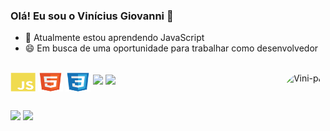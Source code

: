 ### Olá! Eu sou o Vinícius Giovanni 👋

- 🌱 Atualmente estou aprendendo JavaScript
- 😄 Em busca de uma oportunidade para trabalhar como desenvolvedor

<div style="display: inline_block"><br>
  <img align="center" alt="Vini-Js" height="30" width="40" src="https://raw.githubusercontent.com/devicons/devicon/master/icons/javascript/javascript-plain.svg">
  <img align="center" alt="Vini-HTML" height="30" width="40" src="https://raw.githubusercontent.com/devicons/devicon/master/icons/html5/html5-original.svg">
  <img align="center" alt="Vini-CSS" height="30" width="40" src="https://raw.githubusercontent.com/devicons/devicon/master/icons/css3/css3-original.svg">
  <img align="right" alt="Vini-pic" height="150" style="border-radius:50px;" src="https://cdn.picrew.me/shareImg/org/202301/1801602_YmtGlQVv.png">
  
  <img height="180em" src="https://github-readme-stats.vercel.app/api?username=GiovanniVINI8&show_icons=true&theme=tokyonight&include_all_commits=true&count_private=true"/>
  <img height="180em" src="https://github-readme-stats.vercel.app/api/top-langs/?username=GiovanniVINI&layout=compact&langs_count=7&theme=tokyonight"/>
  
  ##
 
<div>
 <a href = "mailto:goulartvinicius.ti@gmail.com"><img src="https://img.shields.io/badge/-Gmail-%23333?style=for-the-badge&logo=gmail&logoColor=white" target="_blank"></a>
  <a href="https://www.linkedin.com/in/vin%C3%ADcius-goulart-705970216/" target="_blank"><img src="https://img.shields.io/badge/-LinkedIn-%230077B5?style=for-the-badge&logo=linkedin&logoColor=white" target="_blank"></a> 
</div>

